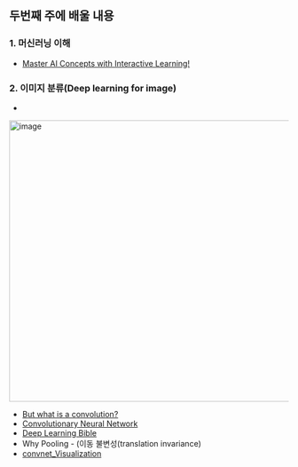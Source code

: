 ## 두번째 주에 배울 내용

### 1. 머신러닝 이해
- [Master AI Concepts with Interactive Learning!](https://www.101ai.net/overview/basics)

### 2. 이미지 분류(Deep learning for image)
- [](https://cs231n.stanford.edu/)
<img width="1027" height="507" alt="image" src="https://github.com/user-attachments/assets/cb96063d-bb19-4f30-9c4b-11fc07bc5233" />

- [But what is a convolution?](https://www.youtube.com/watch?v=KuXjwB4LzSA)
- [Convolutionary Neural Network](https://hackernoon.com/dl05-convolutional-neural-networks-1d3bb7fff586)
- [Deep Learning Bible](https://wikidocs.net/177768)
- Why Pooling - (이동 불변성(translation invariance)
- [convnet_Visualization](https://poloclub.github.io/cnn-explainer/)
